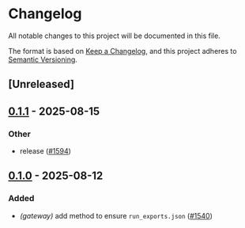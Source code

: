 # Changelog

All notable changes to this project will be documented in this file.

The format is based on [Keep a Changelog](https://keepachangelog.com/en/1.0.0/),
and this project adheres to [Semantic Versioning](https://semver.org/spec/v2.0.0.html).

## [Unreleased]

## [0.1.1](https://github.com/conda/rattler/compare/coalesced_map-v0.1.0...coalesced_map-v0.1.1) - 2025-08-15

### Other

- release ([#1594](https://github.com/conda/rattler/pull/1594))

## [0.1.0](https://github.com/conda/rattler/releases/tag/coalesced_map-v0.1.0) - 2025-08-12

### Added

- *(gateway)* add method to ensure `run_exports.json` ([#1540](https://github.com/conda/rattler/pull/1540))
